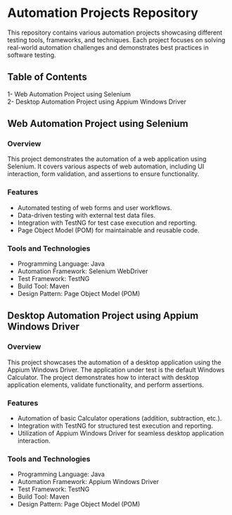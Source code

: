 # Automation Projects Repository
This repository contains various automation projects showcasing different testing tools, frameworks, and techniques. Each project focuses on solving real-world automation challenges and demonstrates best practices in software testing.

## Table of Contents
1- Web Automation Project using Selenium <br>
2- Desktop Automation Project using Appium Windows Driver <br>

## Web Automation Project using Selenium
### Overview
This project demonstrates the automation of a web application using Selenium. It covers various aspects of web automation, including UI interaction, form validation, and assertions to ensure functionality.

### Features
- Automated testing of web forms and user workflows.
- Data-driven testing with external test data files.
- Integration with TestNG for test case execution and reporting.
- Page Object Model (POM) for maintainable and reusable code.

### Tools and Technologies
- Programming Language: Java
- Automation Framework: Selenium WebDriver
- Test Framework: TestNG
- Build Tool: Maven
- Design Pattern: Page Object Model (POM)

## Desktop Automation Project using Appium Windows Driver
### Overview
This project showcases the automation of a desktop application using the Appium Windows Driver. The application under test is the default Windows Calculator. The project demonstrates how to interact with desktop application elements, validate functionality, and perform assertions.

### Features
- Automation of basic Calculator operations (addition, subtraction, etc.).
- Integration with TestNG for structured test execution and reporting.
- Utilization of Appium Windows Driver for seamless desktop application interaction.

### Tools and Technologies
- Programming Language: Java
- Automation Framework: Appium Windows Driver
- Test Framework: TestNG
- Build Tool: Maven
- Design Pattern: Page Object Model (POM)
